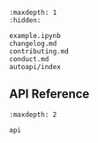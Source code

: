 ```{include} ../README.md
```

```{toctree}
:maxdepth: 1
:hidden:

example.ipynb
changelog.md
contributing.md
conduct.md
autoapi/index
```

## API Reference

```{toctree}
:maxdepth: 2

api
```
